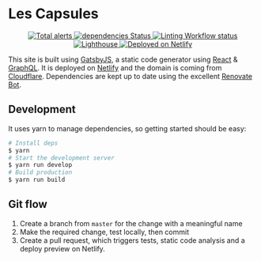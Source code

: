 # Les Capsules

<p align="center">
  <a href="https://lgtm.com/projects/g/LesCapsules/lescapsules-web/alerts/">
    <img src="https://img.shields.io/lgtm/alerts/github/LesCapsules/lescapsules-web?logo=lgtm&logoColor=white&style=flat-square" alt="Total alerts">
  </a>
  <a href="https://david-dm.org/LesCapsules/lescapsules-web">
    <img src="https://img.shields.io/david/LesCapsules/lescapsules-web?logo=npm&logoColor=white&style=flat-square" alt="dependencies Status"/>
  </a>
  <a href="https://github.com/LesCapsules/lescapsules-web/actions?query=workflow%3ALint">
    <img alt="Linting Workflow status" src="https://img.shields.io/github/workflow/status/LesCapsules/lescapsules-web/Lint/master?label=Lint&logo=github&logoColor=white&style=flat-square">
  </a>
  <a href="https://github.com/LesCapsules/lescapsules-web/actions?query=workflow%3ALighthouse">
    <img src="https://img.shields.io/github/workflow/status/LesCapsules/lescapsules-web/Lighthouse/master?label=Lighthouse&logo=github&logoColor=white&style=flat-square" alt="Lighthouse"/>
  </a>
  <a href="https://app.netlify.com/sites/lescapsules/deploys">
    <img src="https://img.shields.io/netlify/4b203ef5-3ac6-4b51-afcb-564239b2ef86?label=Netlify&logo=netlify&logoColor=white&style=flat-square" alt="Deployed on Netlify"/>
  </a>
</p>

This site is built using [GatsbyJS](https://www.gatsbyjs.org/), a static code generator using [React](https://reactjs.org/) & [GraphQL](https://graphql.org/). It is deployed on [Netlify](https://www.netlify.com/) and the domain is coming from [Cloudflare](https://www.cloudflare.com/). Dependencies are kept up to date using the excellent [Renovate Bot](https://renovatebot.com/).

## Development 

It uses yarn to manage dependencies, so getting started should be easy:

```bash
# Install deps
$ yarn
# Start the development server
$ yarn run develop
# Build production
$ yarn run build
```

## Git flow

1. Create a branch from `master` for the change with a meaningful name
2. Make the required change, test locally, then commit
3. Create a pull request, which triggers tests, static code analysis and a deploy preview on Netlify.
